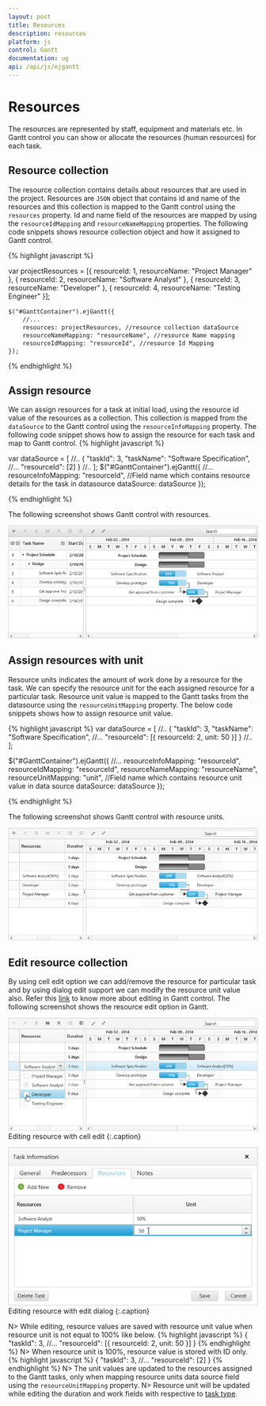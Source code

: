 ```yaml
---
layout: post
title: Resources
description: resources
platform: js
control: Gantt
documentation: ug
api: /api/js/ejgantt
---
```


# Resources

The resources are represented by staff, equipment and materials etc. In Gantt control you can show or allocate the resources (human resources) for each task.

## Resource collection

The resource collection contains details about resources that are used in the project. Resources are `JSON` object that contains id and name of the resources and this collection is mapped to the Gantt control using the `resources` property.
Id and name field of the resources are mapped by using the `resourceIdMapping` and `resourceNameMapping` properties.
The following code snippets shows resource collection object and how it assigned to Gantt control.

{% highlight javascript %}

 var projectResources = [{
        resourceId: 1,
        resourceName: "Project Manager"
    }, {
        resourceId: 2,
        resourceName: "Software Analyst"
    }, {
        resourceId: 3,
        resourceName: "Developer"
    }, {
        resourceId: 4,
        resourceName: "Testing Engineer"
    }];

    $("#GanttContainer").ejGantt({
        //...
        resources: projectResources, //resource collection dataSource
        resourceNameMapping: "resourceName", //resource Name mapping
        resourceIdMapping: "resourceId", //resource Id Mapping
    });

{% endhighlight %}

## Assign resource
We can assign resources for a task at initial load, using the resource id value of the resources as a collection. This collection is mapped  from the `dataSource` to the Gantt control using the `resourceInfoMapping` property.
The following code snippet shows how to assign the resource for each task and map to Gantt control.
{% highlight javascript %}

var dataSource = [
    //..
    {
       "taskId": 3,
        "taskName": "Software Specification",
        //...
	    "resourceId": [2]
    }
    //..
    ];
    $("#GanttContainer").ejGantt({
        //...
        resourceInfoMapping: "resourceId", //Field name which contains resource details for the task in datasource
        dataSource: dataSource
    });

{% endhighlight %}

The following screenshot shows Gantt control with resources.

![](/js/Gantt/Resources_images/Resources_img1.png)

## Assign resources with unit
Resource units indicates the amount of work done by a resource for the task. We can specify the resource unit for the each assigned resource for a particular task.
Resource unit value is mapped to the Gantt tasks from the datasource using the `resourceUnitMapping` property.
The below code snippets shows how to assign resource unit value.

{% highlight javascript %}
 var dataSource = [
    //..
    {
       "taskId": 3,
        "taskName": "Software Specification",
        //...
	    "resourceId": [{ resourceId: 2, unit: 50 }]
    }
    //..
    ];

   $("#GanttContainer").ejGantt({
        //...
        resourceInfoMapping: "resourceId",
        resourceIdMapping: "resourceId",
        resourceNameMapping: "resourceName",
        resourceUnitMapping: "unit", //Field name which contains resource unit value in data source
        dataSource: dataSource
    });

{% endhighlight %}

The following screenshot shows Gantt control with resource units.

![](/js/Gantt/Resources_images/Resources_img2.png)

## Edit resource collection
By using cell edit option we can add/remove the resource for particular task and by using dialog edit support we can modify the resource unit value also.
Refer this [link](/js/gantt/editing) to know more about editing in Gantt control.
The following screenshot shows the resource edit option in Gantt.

![](/js/Gantt/Resources_images/Resources_img4.png)
Editing resource with cell edit
{:.caption}

![](/js/Gantt/Resources_images/Resources_img3.png)
Editing resource with edit dialog
{:.caption}

N> While editing, resource values are saved with resource unit value when resource unit is not equal to 100% like below.
{% highlight javascript %}
   {
       "taskId": 3,
        //...
	    "resourceId": [{ resourceId: 2, unit: 50 }]
    }
{% endhighlight %}
N> When resource unit is 100%, resource value is stored with ID only.
{% highlight javascript %}
    {
       "taskId": 3,
        //...
	    "resourceId": [2]
    }
{% endhighlight %}
N> The unit values are updated to the resources assigned to the Gantt tasks, only when mapping resource units data source field using the `resourceUnitMapping` property.
N> Resource unit will be updated while editing the duration and work fields with respective to [task type](/js/gantt/work-fied "Task types available in Gantt").